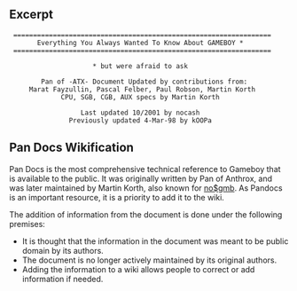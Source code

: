 Excerpt
-------

     =================================================================
           Everything You Always Wanted To Know About GAMEBOY *
     =================================================================

                         * but were afraid to ask

            Pan of -ATX- Document Updated by contributions from:
         Marat Fayzullin, Pascal Felber, Paul Robson, Martin Korth
                 CPU, SGB, CGB, AUX specs by Martin Korth

                      Last updated 10/2001 by nocash
                   Previously updated 4-Mar-98 by kOOPa

Pan Docs Wikification
---------------------

Pan Docs is the most comprehensive technical reference to Gameboy that
is available to the public. It was originally written by Pan of Anthrox,
and was later maintained by Martin Korth, also known for
[no\$gmb](no$gmb "wikilink"). As Pandocs is an important resource, it is
a priority to add it to the wiki.

The addition of information from the document is done under the
following premises:

-   It is thought that the information in the document was meant to be
    public domain by its authors.
-   The document is no longer actively maintained by its original
    authors.
-   Adding the information to a wiki allows people to correct or add
    information if needed.

